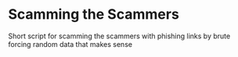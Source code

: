 # Scamming the Scammers
Short script for scamming the scammers with phishing links by brute forcing random data that makes sense
